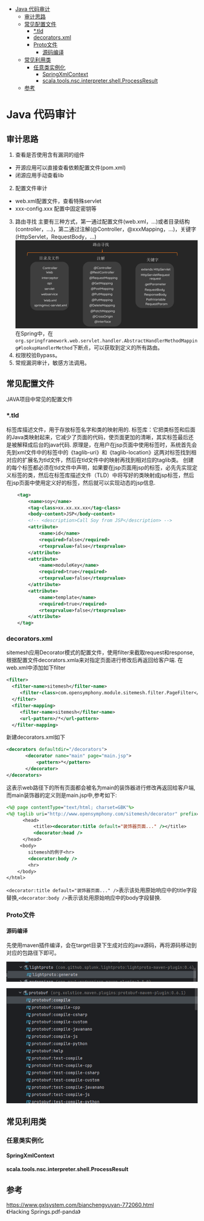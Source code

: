 - [Java 代码审计](#java-代码审计)
  - [审计思路](#审计思路)
  - [常见配置文件](#常见配置文件)
    - [\*.tld](#tld)
    - [decorators.xml](#decoratorsxml)
    - [Proto文件](#proto文件)
      - [源码编译](#源码编译)
  - [常见利用类](#常见利用类)
    - [任意类实例化](#任意类实例化)
      - [SpringXmlContext](#springxmlcontext)
      - [scala.tools.nsc.interpreter.shell.ProcessResult](#scalatoolsnscinterpretershellprocessresult)
  - [参考](#参考)
# Java 代码审计
## 审计思路
1. 查看是否使用含有漏洞的组件
* 开源应用可以直接查看依赖配置文件(pom.xml)
* 闭源应用手动查看lib
2. 配置文件审计
* web.xml配置文件，查看特殊servlet
* xxx-config.xxx 配置中固定密钥等
3. 路由寻找
主要有三种方式，第一通过配置文件(web.xml，...)或者目录结构(controller，...)，第二通过注解(@Controller，@xxxMapping，...)，关键字(HttpServlet，RequestBody，...)
![](img/15-42-39.png)  
在Spring中，在`org.springframework.web.servlet.handler.AbstractHandlerMethodMapping#lookupHandlerMethod`下断点，可以获取到定义的所有路由。  
4. 权限校验Bypass。
5. 常规漏洞审计，敏感方法调用。
## 常见配置文件
JAVA项目中常见的配置文件
### *.tld
标签库描述文件，用于存放标签名字和类的映射用的.
标签库：它把类标签和后面的Java类映射起来，它减少了页面的代码，使页面更加的清晰，其实标签最后还是被解释成后台的java代码.
原理是，在用户在jsp页面中使用标签时，系统首先会先到xml文件中的<taglib>标签中的《taglib-uri》和《taglib-location》这两对标签找到相对应的扩展名为tld文件，然后在tld文件中的映射再找到相对应的taglib类。
创建的每个标签都必须在tld文件中声明，如果要在jsp页面用jsp的标签，必先先实现定义标签的类，然后在标签库描述文件（TLD）中将写好的类映射成jsp标签，然后在jsp页面中使用定义好的标签，然后就可以实现动态的jsp信息.
```xml
    <tag>
        <name>soy</name>
        <tag-class>xx.xx.xx.xx</tag-class>
        <body-content>JSP</body-content>
        <!-- <description>Call Soy from JSP</description> -->
        <attribute>
            <name>id</name>
            <required>false</required>
            <rtexprvalue>false</rtexprvalue>
        </attribute>
        <attribute>
            <name>moduleKey</name>
            <required>true</required>
            <rtexprvalue>false</rtexprvalue>
        </attribute>
        <attribute>
            <name>template</name>
            <required>true</required>
            <rtexprvalue>false</rtexprvalue>
        </attribute>
    </tag>
```
### decorators.xml
sitemesh应用Decorator模式的配置文件，使用filter来截取request和response,根据配置文件decorators.xmla来对指定页面进行修改后再返回给客户端.
在web.xml中添加如下filter
```xml
<filter> 
  <filter-name>sitemesh</filter-name> 
     <filter-class>com.opensymphony.module.sitemesh.filter.PageFilter</filter-class> 
  </filter> 
  <filter-mapping> 
     <filter-name>sitemesh</filter-name> 
     <url-pattern>/*</url-pattern> 
  </filter-mapping> 
```
新建decorators.xml如下
```xml
<decorators defaultdir="/decorators"> 
       <decorator name="main" page="main.jsp"> 
           <pattern>*</pattern> 
       </decorator> 
</decorators> 
```
这表示web路径下的所有页面都会被名为main的装饰器进行修改再返回给客户端,而main装饰器的定义则是main.jsp中,参考如下:
```jsp
<%@ page contentType="text/html; charset=GBK"%> 
<%@ taglib uri="http://www.opensymphony.com/sitemesh/decorator" prefix="decorator"%> <html> 
      <head> 
          <title><decorator:title default="装饰器页面..." /></title> 
          <decorator:head /> 
      </head> 
     <body> 
        sitemesh的例子<hr> 
        <decorator:body /> 
        <hr>
    </body> 
</html> 
```
`<decorator:title default="装饰器页面..." />`表示该处用原始响应中的title字段替换,`<decorator:body />`表示该处用原始响应中的body字段替换.
### Proto文件
#### 源码编译
先使用maven插件编译，会在target目录下生成对应的java源码，再将源码移动到对应的包路径下即可。  

![](img/2023-08-21-17-11-36.png)  

![](img/2023-08-21-17-11-52.png)  
## 常见利用类
### 任意类实例化
#### SpringXmlContext
#### scala.tools.nsc.interpreter.shell.ProcessResult

## 参考
https://www.gxlsystem.com/bianchengyuyan-772060.html  
《Hacking Springs.pdf-panda》